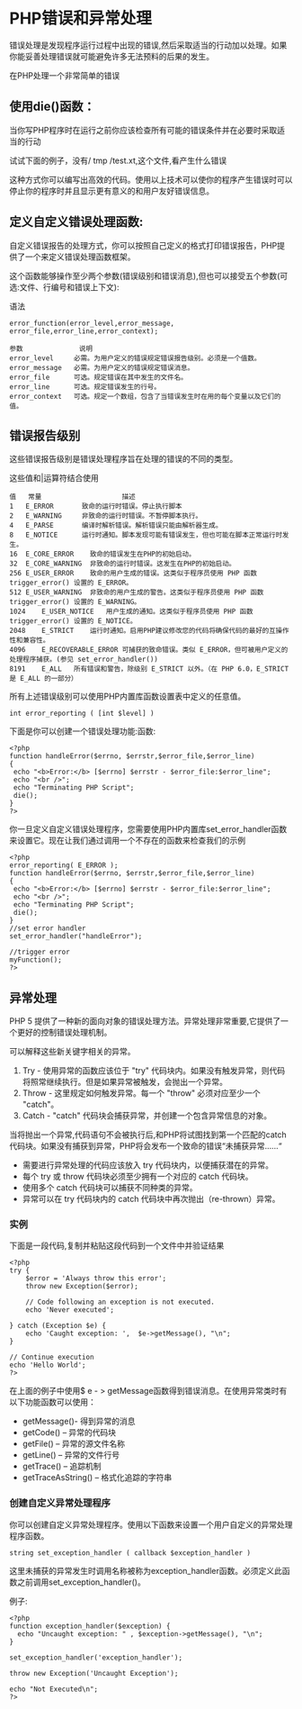 # PHP错误和异常处理

错误处理是发现程序运行过程中出现的错误,然后采取适当的行动加以处理。如果你能妥善处理错误就可能避免许多无法预料的后果的发生。

在PHP处理一个非常简单的错误

## 使用die()函数：

当你写PHP程序时在运行之前你应该检查所有可能的错误条件并在必要时采取适当的行动

试试下面的例子，没有/ tmp /test.xt,这个文件,看产生什么错误
	<?php
	if(!file_exists("/tmp/test.txt"))
	 {
	 die("File not found");
	 }
	else
	 {
	 $file=fopen("/tmp/test.txt","r");
	 print "Opend file sucessfully";
	 }
	 // Test of the code here.
	?>

这种方式你可以编写出高效的代码。使用以上技术可以使你的程序产生错误时可以停止你的程序时并且显示更有意义的和用户友好错误信息。

## 定义自定义错误处理函数:
自定义错误报告的处理方式，你可以按照自己定义的格式打印错误报告，PHP提供了一个来定义错误处理函数框架。

这个函数能够操作至少两个参数(错误级别和错误消息),但也可以接受五个参数(可选:文件、行编号和错误上下文):

语法

	error_function(error_level,error_message, error_file,error_line,error_context); 
  
	参数          	说明
	error_level  	必需。为用户定义的错误规定错误报告级别。必须是一个值数。
	error_message	必需。为用户定义的错误规定错误消息。
	error_file	    可选。规定错误在其中发生的文件名。
	error_line   	可选。规定错误发生的行号。
	error_context	可选。规定一个数组，包含了当错误发生时在用的每个变量以及它们的值。
## 错误报告级别
这些错误报告级别是错误处理程序旨在处理的错误的不同的类型。

这些值和|运算符结合使用
	
	值	常量	                  描述
	1	E_ERROR	      致命的运行时错误。停止执行脚本
	2	E_WARNING	  非致命的运行时错误。不暂停脚本执行。
	4	E_PARSE	      编译时解析错误。解析错误只能由解析器生成。
	8	E_NOTICE	  运行时通知。脚本发现可能有错误发生，但也可能在脚本正常运行时发生。
	16	E_CORE_ERROR	致命的错误发生在PHP的初始启动。
	32	E_CORE_WARNING	非致命的运行时错误。这发生在PHP的初始启动。
	256	E_USER_ERROR	致命的用户生成的错误。这类似于程序员使用 PHP 函数 trigger_error() 设置的 E_ERROR。
	512	E_USER_WARNING	非致命的用户生成的警告。这类似于程序员使用 PHP 函数 trigger_error() 设置的 E_WARNING。
	1024	E_USER_NOTICE	用户生成的通知。这类似于程序员使用 PHP 函数 trigger_error() 设置的 E_NOTICE。
	2048	E_STRICT	运行时通知。启用PHP建议修改您的代码将确保代码的最好的互操作性和兼容性。
	4096	E_RECOVERABLE_ERROR	可捕获的致命错误。类似 E_ERROR，但可被用户定义的处理程序捕获。(参见 set_error_handler())
	8191	E_ALL	所有错误和警告，除级别 E_STRICT 以外。（在 PHP 6.0，E_STRICT 是 E_ALL 的一部分）


所有上述错误级别可以使用PHP内置库函数设置表中定义的任意值。 

	int error_reporting ( [int $level] )
下面是你可以创建一个错误处理功能:函数:

	<?php
	function handleError($errno, $errstr,$error_file,$error_line)
	{ 
	 echo "<b>Error:</b> [$errno] $errstr - $error_file:$error_line";
	 echo "<br />";
	 echo "Terminating PHP Script";
	 die();
	}
	?>

你一旦定义自定义错误处理程序，您需要使用PHP内置库set_error_handler函数来设置它。现在让我们通过调用一个不存在的函数来检查我们的示例

	<?php
	error_reporting( E_ERROR );
	function handleError($errno, $errstr,$error_file,$error_line)
	{
	 echo "<b>Error:</b> [$errno] $errstr - $error_file:$error_line";
	 echo "<br />";
	 echo "Terminating PHP Script";
	 die();
	}
	//set error handler
	set_error_handler("handleError");
	
	//trigger error
	myFunction();
	?>

## 异常处理
PHP 5 提供了一种新的面向对象的错误处理方法。异常处理非常重要,它提供了一个更好的控制错误处理机制。

可以解释这些新关键字相关的异常。

1.	Try - 使用异常的函数应该位于 "try" 代码块内。如果没有触发异常，则代码将照常继续执行。但是如果异常被触发，会抛出一个异常。 
2.	Throw - 这里规定如何触发异常。每一个 "throw" 必须对应至少一个 "catch"。 
3.	Catch - "catch" 代码块会捕获异常，并创建一个包含异常信息的对象。 

当将抛出一个异常,代码语句不会被执行后,和PHP将试图找到第一个匹配的catch代码块。如果没有捕获到异常，PHP将会发布一个致命的错误“未捕获异常……“

* 需要进行异常处理的代码应该放入 try 代码块内，以便捕获潜在的异常。 
* 每个 try 或 throw 代码块必须至少拥有一个对应的 catch 代码块。 
* 使用多个 catch 代码块可以捕获不同种类的异常。 
* 异常可以在 try 代码块内的 catch 代码块中再次抛出（re-thrown）异常。 

### 实例

下面是一段代码,复制并粘贴这段代码到一个文件中并验证结果

	<?php
	try {
	    $error = 'Always throw this error';
	    throw new Exception($error);
	
	    // Code following an exception is not executed.
	    echo 'Never executed';
	
	} catch (Exception $e) {
	    echo 'Caught exception: ',  $e->getMessage(), "\n";
	}
	
	// Continue execution
	echo 'Hello World';
	?>

在上面的例子中使用$ e - > getMessage函数得到错误消息。在使用异常类时有以下功能函数可以使用：

* getMessage()- 得到异常的消息 
* getCode() – 异常的代码块
* getFile() – 异常的源文件名称
* getLine() – 异常的文件行号
* getTrace() – 追踪机制
* getTraceAsString() – 格式化追踪的字符串

### 创建自定义异常处理程序

你可以创建自定义异常处理程序。使用以下函数来设置一个用户自定义的异常处理程序函数。

	string set_exception_handler ( callback $exception_handler ) 
这里未捕获的异常发生时调用名称被称为exception_handler函数。必须定义此函数之前调用set_exception_handler()。

例子:

	<?php
	function exception_handler($exception) {
	  echo "Uncaught exception: " , $exception->getMessage(), "\n";
	}
	
	set_exception_handler('exception_handler');
	
	throw new Exception('Uncaught Exception');
	
	echo "Not Executed\n";
	?>